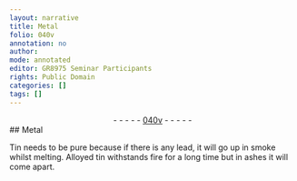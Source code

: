 ```yaml
---
layout: narrative
title: Metal
folio: 040v
annotation: no
author:
mode: annotated
editor: GR8975 Seminar Participants
rights: Public Domain
categories: []
tags: []
---
```


 <div class="folio" align="center">- - - - - <a href="http://gallica.bnf.fr/ark:/12148/btv1b10500001g/f86.image" target="_blank">040v</a> - - - - - </div> 
## Metal

 
Tin needs to be pure because if there is any lead, it will go up in smoke whilst melting. Alloyed tin withstands fire for a long time but in ashes it will come apart.
 